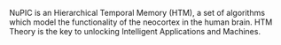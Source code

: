 NuPIC is an Hierarchical Temporal Memory (HTM), a set of algorithms which model
the functionality of the neocortex in the human brain. HTM Theory is the key to
unlocking Intelligent Applications and Machines.
